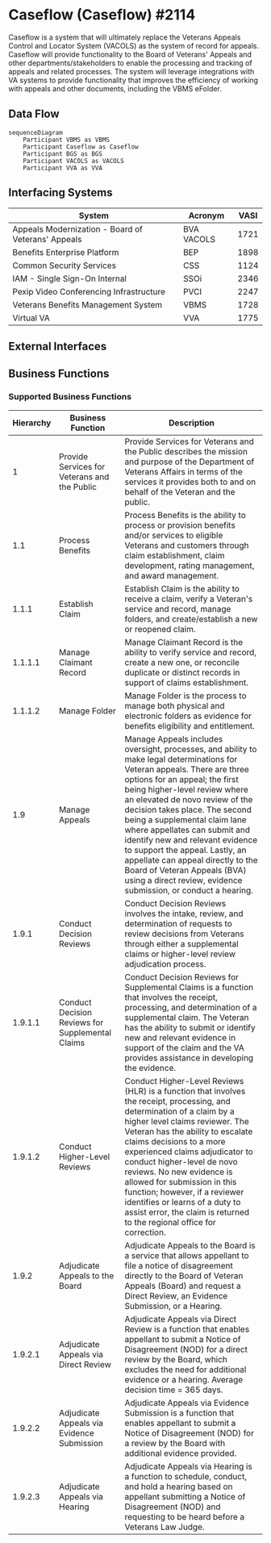# Caseflow (Caseflow) #2114
Caseflow is a system that will ultimately replace the Veterans Appeals Control and Locator System (VACOLS) as the system of record for appeals. Caseflow will provide functionality to the Board of Veterans' Appeals and other departments/stakeholders to enable the processing and tracking of appeals and related processes. The system will leverage integrations with VA systems to provide functionality that improves the efficiency of working with appeals and other documents, including the VBMS eFolder.
## Data Flow
```mermaid
sequenceDiagram
    Participant VBMS as VBMS
    Participant Caseflow as Caseflow
    Participant BGS as BGS
    Participant VACOLS as VACOLS
    Participant VVA as VVA
```
## Interfacing Systems
|System|Acronym|VASI|
|-|-|-|
|Appeals Modernization - Board of Veterans' Appeals|BVA VACOLS|1721|
|Benefits Enterprise Platform|BEP|1898|
|Common Security Services|CSS|1124|
|IAM - Single Sign-On Internal|SSOi|2346|
|Pexip Video Conferencing Infrastructure|PVCI|2247|
|Veterans Benefits Management System|VBMS|1728|
|Virtual VA|VVA|1775|
## External Interfaces
## Business Functions
### Supported Business Functions
|Hierarchy|Business Function|Description|
|-|-|-|
|1|Provide Services for Veterans and the Public|Provide Services for Veterans and the Public describes the mission and purpose of the Department of Veterans Affairs in terms of the services it provides both to and on behalf of the Veteran and the public.|
|1.1|Process Benefits|Process Benefits is the ability to process or provision benefits and/or services to eligible Veterans and customers through claim establishment, claim development, rating management, and award management.|
|1.1.1|Establish Claim|Establish Claim is the ability to receive a claim, verify a Veteran's service and record, manage folders, and create/establish a new or reopened claim.|
|1.1.1.1|Manage Claimant Record|Manage Claimant Record is the ability to verify service and record, create a new one, or reconcile duplicate or distinct records in support of claims establishment.|
|1.1.1.2|Manage Folder|Manage Folder is the process to manage both physical and electronic folders as evidence for benefits eligibility and entitlement.|
|1.9|Manage Appeals|Manage Appeals includes oversight, processes, and ability to make legal determinations for Veteran appeals. There are three options for an appeal; the first being higher-level review where an elevated de novo review of the decision takes place. The second being a supplemental claim lane where appellates can submit and identify new and relevant evidence to support the appeal. Lastly, an appellate can appeal directly to the Board of Veteran Appeals (BVA) using a direct review, evidence submission, or conduct a hearing.|
|1.9.1|Conduct Decision Reviews|Conduct Decision Reviews involves the intake, review, and determination of requests to review decisions from Veterans through either a supplemental claims or higher-level review adjudication process.|
|1.9.1.1|Conduct Decision Reviews for Supplemental Claims|Conduct Decision Reviews for Supplemental Claims is a function that involves the receipt, processing, and determination of a supplemental claim. The Veteran has the ability to submit or identify new and relevant evidence in support of the claim and the VA provides assistance in developing the evidence.|
|1.9.1.2|Conduct Higher-Level Reviews|Conduct Higher-Level Reviews (HLR) is a function that involves the receipt, processing, and determination of a claim by a higher level claims reviewer. The Veteran has the ability to escalate claims decisions to a more experienced claims adjudicator to conduct higher-level de novo reviews. No new evidence is allowed for submission in this function; however, if a reviewer identifies or learns of a duty to assist error, the claim is returned to the regional office for correction.|
|1.9.2|Adjudicate Appeals to the Board|Adjudicate Appeals to the Board is a service that allows appellant to file a notice of disagreement directly to the Board of Veteran Appeals (Board) and request a Direct Review, an Evidence Submission, or a Hearing.|
|1.9.2.1|Adjudicate Appeals via Direct Review|Adjudicate Appeals via Direct Review is a function that enables appellant to submit a Notice of Disagreement (NOD) for a direct review by the Board, which excludes the need for additional evidence or a hearing. Average decision time = 365 days.|
|1.9.2.2|Adjudicate Appeals via Evidence Submission|Adjudicate Appeals via Evidence Submission is a function that enables appellant to submit a Notice of Disagreement (NOD) for a review by the Board with additional evidence provided.|
|1.9.2.3|Adjudicate Appeals via Hearing|Adjudicate Appeals via Hearing is a function to schedule, conduct, and hold a hearing based on appellant submitting a Notice of Disagreement (NOD) and requesting to be heard before a Veterans Law Judge.|
